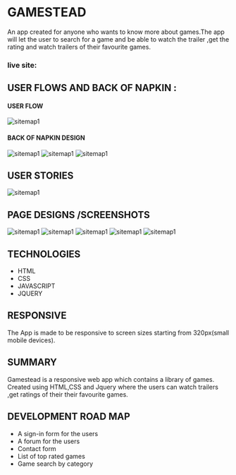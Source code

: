 # GAMESTEAD

An app created for anyone who wants to know more about games.The app will let the user to search for a game and be able to watch
the trailer ,get the rating and watch trailers of their favourite games.

### live site:

## USER FLOWS AND BACK OF NAPKIN :

#### USER FLOW

![sitemap1](1.png)

#### BACK OF NAPKIN DESIGN

![sitemap1](2.png)
![sitemap1](3.png)
![sitemap1](4.png)

## USER STORIES

![sitemap1](5.png)

## PAGE DESIGNS /SCREENSHOTS

![sitemap1](6.png)
![sitemap1](7.png)
![sitemap1](8.png)
![sitemap1](9.png)
![sitemap1](10.png)

## TECHNOLOGIES

- HTML
- CSS
- JAVASCRIPT
- JQUERY

## RESPONSIVE

The App is made to be responsive to screen sizes starting from 320px(small mobile devices).

## SUMMARY

Gamestead is a responsive web app which contains a library of games. Created using HTML,CSS and Jquery where the users can watch trailers ,get ratings of their their favourite games.

## DEVELOPMENT ROAD MAP

- A sign-in form for the users
- A forum for the users
- Contact form
- List of top rated games
- Game search by category
